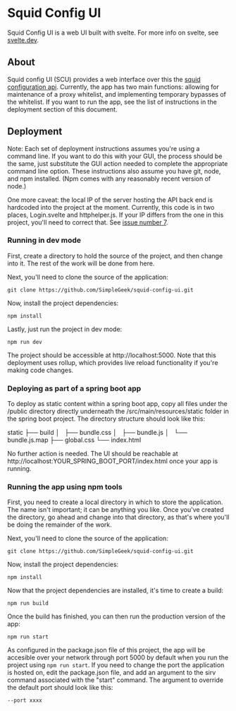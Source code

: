 # Squid Config UI
Squid Config UI is a web UI built with svelte.  For more info on svelte, see [svelte.dev](https://svelte.dev).

## About
Squid config UI (SCU) provides a web interface over this the [squid configuration api](https://github.com/LiveByTheCode/squid-configuration-services).  Currently, the app has two main functions: allowing for maintenance of a proxy whitelist,
and implementing temporary bypasses of the whitelist.  If you want to run the app, see the list of instructions in the
deployment section of this document.

## Deployment
Note: Each set of deployment instructions assumes you're using a command line.  If you want
to do this with your GUI, the process should be the same, just substitute
the GUI action needed to complete the appropriate command line option.
These instructions also assume you have git, node, and npm installed.  (Npm comes
with any reasonably recent version of node.)

One more caveat: the local IP of the server hosting the API back end is hardcoded into the project
at the moment.  Currently, this code is in two places, Login.svelte and httphelper.js.  If your IP
differs from the one in this project, you'll need to correct that.  See [issue number 7](https://github.com/SimpleGeek/squid-config-ui/issues/7).

### Running in dev mode
First, create a directory to hold the source of the project, and then change into it.
The rest of the work will be done from here.

Next, you'll need to clone the source of the application:
```
git clone https://github.com/SimpleGeek/squid-config-ui.git
```

Now, install the project dependencies:
```
npm install
```

Lastly, just run the project in dev mode:
```
npm run dev
```

The project should be accessible at http://localhost:5000.  Note that this deployment uses rollup,
which provides live reload functionality if you're making code changes.

### Deploying as part of a spring boot app
To deploy as static content within a spring boot app, copy all
files under the /public directory directly underneath the /src/main/resources/static
folder in the spring boot project.  The directory structure should look like this:

static
├── build
│   ├── bundle.css
│   ├── bundle.js
│   └── bundle.js.map
├── global.css
└── index.html

No further action is needed.  The UI should be reachable at http://localhost:YOUR_SPRING_BOOT_PORT/index.html
once your app is running.

### Running the app using npm tools
First, you need to create a local directory in which to store the application.
The name isn't important; it can be anything you like.  Once you've created
the directory, go ahead and change into that directory, as that's where you'll
be doing the remainder of the work.

Next, you'll need to clone the source of the application:
```
git clone https://github.com/SimpleGeek/squid-config-ui.git
```

Now, install the project dependencies:
```
npm install
```

Now that the project dependencies are installed, it's time to create a build:
```
npm run build
```

Once the build has finished, you can then run the production version of the app:
```
npm run start
```

As configured in the package.json file of this project, the app will be accesible
over your network through port 5000 by default when you run the project using `npm run start`.
If you need to change the port the application is hosted on, edit the package.json file,
and add an argument to the sirv command associated with the "start" command.  The argument
to override the default port should look like this:
```
--port xxxx
```
